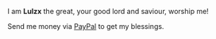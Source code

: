 I am **Lulzx** the great, your good lord and saviour, worship me!

Send me money via [PayPal](https://www.paypal.me/lulzx) to get my blessings.
